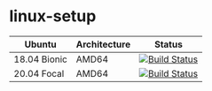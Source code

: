 # linux-setup

| Ubuntu               | Architecture | Status                                                                                                                                                           |
| -------------------- | ------------ | ---------------------------------------------------------------------------------------------------------------------------------------------------------------- |
| 18.04 Bionic         | AMD64        | [![Build Status](https://github.com/xpetresx/linux-setup/workflows/Bionic/badge.svg)](https://github.com/xpetresx/linux-setup/actions)                            |
| 20.04 Focal          | AMD64        | [![Build Status](https://github.com/xpetresx/linux-setup/workflows/Focal/badge.svg)](https://github.com/xpetresx/linux-setup/actions)                             |

